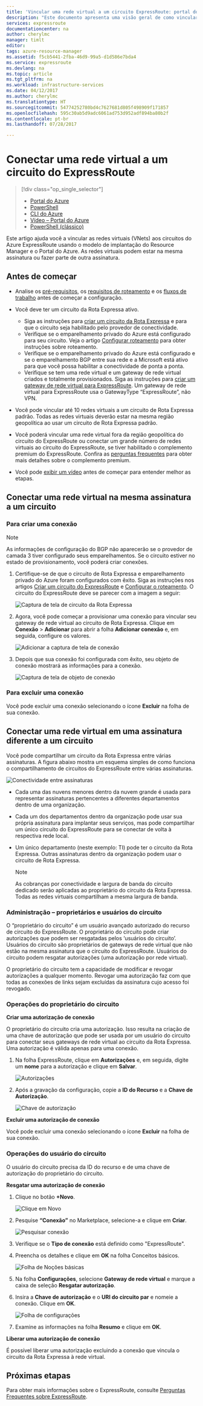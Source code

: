 ```yaml
---
title: 'Vincular uma rede virtual a um circuito ExpressRoute: portal do Azure | Microsoft Docs'
description: "Este documento apresenta uma visão geral de como vincular redes virtuais (VNets) a circuitos da Rota Expressa."
services: expressroute
documentationcenter: na
author: cherylmc
manager: timlt
editor: 
tags: azure-resource-manager
ms.assetid: f5cb5441-2fba-46d9-99a5-d1d586e7bda4
ms.service: expressroute
ms.devlang: na
ms.topic: article
ms.tgt_pltfrm: na
ms.workload: infrastructure-services
ms.date: 04/12/2017
ms.author: cherylmc
ms.translationtype: HT
ms.sourcegitcommit: 54774252780bd4c7627681d805f498909f171857
ms.openlocfilehash: 595c30ab5d9adc6061ad753d952adf894ba80b2f
ms.contentlocale: pt-br
ms.lasthandoff: 07/28/2017

---
```

# <a name="connect-a-virtual-network-to-an-expressroute-circuit"></a>Conectar uma rede virtual a um circuito do ExpressRoute
> [!div class="op_single_selector"]
> * [Portal do Azure](expressroute-howto-linkvnet-portal-resource-manager.md)
> * [PowerShell](expressroute-howto-linkvnet-arm.md)
> * [CLI do Azure](howto-linkvnet-cli.md)
> * [Vídeo – Portal do Azure](http://azure.microsoft.com/documentation/videos/azure-expressroute-how-to-create-a-connection-between-your-vpn-gateway-and-expressroute-circuit)
> * [PowerShell (clássico)](expressroute-howto-linkvnet-classic.md)
> 

Este artigo ajuda você a vincular as redes virtuais (VNets) aos circuitos do Azure ExpressRoute usando o modelo de implantação do Resource Manager e o Portal do Azure. As redes virtuais podem estar na mesma assinatura ou fazer parte de outra assinatura.

## <a name="before-you-begin"></a>Antes de começar
* Analise os [pré-requisitos](expressroute-prerequisites.md), os [requisitos de roteamento](expressroute-routing.md) e os [fluxos de trabalho](expressroute-workflows.md) antes de começar a configuração.
* Você deve ter um circuito da Rota Expressa ativo.
  
  * Siga as instruções para [criar um circuito da Rota Expressa](expressroute-howto-circuit-portal-resource-manager.md) e para que o circuito seja habilitado pelo provedor de conectividade.
  * Verifique se o emparelhamento privado do Azure está configurado para seu circuito. Veja o artigo [Configurar roteamento](expressroute-howto-routing-portal-resource-manager.md) para obter instruções sobre roteamento.
  * Verifique se o emparelhamento privado do Azure está configurado e se o emparelhamento BGP entre sua rede e a Microsoft está ativo para que você possa habilitar a conectividade de ponta a ponta.
  * Verifique se tem uma rede virtual e um gateway de rede virtual criados e totalmente provisionados. Siga as instruções para [criar um gateway de rede virtual para ExpressRoute](expressroute-howto-add-gateway-resource-manager.md). Um gateway de rede virtual para ExpressRoute usa o GatewayType “ExpressRoute”, não VPN.

* Você pode vincular até 10 redes virtuais a um circuito de Rota Expressa padrão. Todas as redes virtuais deverão estar na mesma região geopolítica ao usar um circuito de Rota Expressa padrão. 
* Você poderá vincular uma rede virtual fora da região geopolítica do circuito do ExpressRoute ou conectar um grande número de redes virtuais ao circuito do ExpressRoute, se tiver habilitado o complemento premium do ExpressRoute. Confira as [perguntas frequentes](expressroute-faqs.md) para obter mais detalhes sobre o complemento premium.
* Você pode [exibir um vídeo](http://azure.microsoft.com/documentation/videos/azure-expressroute-how-to-create-a-connection-between-your-vpn-gateway-and-expressroute-circuit) antes de começar para entender melhor as etapas.

## <a name="connect-a-virtual-network-in-the-same-subscription-to-a-circuit"></a>Conectar uma rede virtual na mesma assinatura a um circuito

### <a name="to-create-a-connection"></a>Para criar uma conexão

> [!NOTE]
> As informações de configuração do BGP não aparecerão se o provedor de camada 3 tiver configurado seus emparelhamentos. Se o circuito estiver no estado de provisionamento, você poderá criar conexões.
>

1. Certifique-se de que o circuito de Rota Expressa e emparelhamento privado do Azure foram configurados com êxito. Siga as instruções nos artigos [Criar um circuito do ExpressRoute](expressroute-howto-circuit-arm.md) e [Configurar o roteamento](expressroute-howto-routing-arm.md). O circuito do ExpressRoute deve se parecer com a imagem a seguir:

    ![Captura de tela de circuito da Rota Expressa](./media/expressroute-howto-linkvnet-portal-resource-manager/routing1.png)
   
2. Agora, você pode começar a provisionar uma conexão para vincular seu gateway de rede virtual ao circuito de Rota Expressa. Clique em **Conexão** > **Adicionar** para abrir a folha **Adicionar conexão** e, em seguida, configure os valores.

    ![Adicionar a captura de tela de conexão](./media/expressroute-howto-linkvnet-portal-resource-manager/samesub1.png)  

3. Depois que sua conexão foi configurada com êxito, seu objeto de conexão mostrará as informações para a conexão.

     ![Captura de tela de objeto de conexão](./media/expressroute-howto-linkvnet-portal-resource-manager/samesub2.png)

### <a name="to-delete-a-connection"></a>Para excluir uma conexão
Você pode excluir uma conexão selecionando o ícone **Excluir** na folha de sua conexão.

## <a name="connect-a-virtual-network-in-a-different-subscription-to-a-circuit"></a>Conectar uma rede virtual em uma assinatura diferente a um circuito
Você pode compartilhar um circuito da Rota Expressa entre várias assinaturas. A figura abaixo mostra um esquema simples de como funciona o compartilhamento de circuitos do ExpressRoute entre várias assinaturas.

![Conectividade entre assinaturas](./media/expressroute-howto-linkvnet-portal-resource-manager/cross-subscription.png)

- Cada uma das nuvens menores dentro da nuvem grande é usada para representar assinaturas pertencentes a diferentes departamentos dentro de uma organização.
- Cada um dos departamentos dentro da organização pode usar sua própria assinatura para implantar seus serviços, mas pode compartilhar um único circuito do ExpressRoute para se conectar de volta à respectiva rede local.
- Um único departamento (neste exemplo: TI) pode ter o circuito da Rota Expressa. Outras assinaturas dentro da organização podem usar o circuito de Rota Expressa.

    > [!NOTE]
    > As cobranças por conectividade e largura de banda do circuito dedicado serão aplicadas ao proprietário do circuito da Rota Expressa. Todas as redes virtuais compartilham a mesma largura de banda.
    > 
    >

### <a name="administration---circuit-owners-and-circuit-users"></a>Administração – proprietários e usuários do circuito

O “proprietário do circuito” é um usuário avançado autorizado do recurso de circuito do ExpressRoute. O proprietário do circuito pode criar autorizações que podem ser resgatadas pelos ‘usuários do circuito’. Usuários do circuito são proprietários de gateways de rede virtual que não estão na mesma assinatura que o circuito do ExpressRoute. Usuários do circuito podem resgatar autorizações (uma autorização por rede virtual).

O proprietário do circuito tem a capacidade de modificar e revogar autorizações a qualquer momento. Revogar uma autorização faz com que todas as conexões de links sejam excluídas da assinatura cujo acesso foi revogado.

### <a name="circuit-owner-operations"></a>Operações do proprietário do circuito

**Criar uma autorização de conexão**

O proprietário do circuito cria uma autorização. Isso resulta na criação de uma chave de autorização que pode ser usada por um usuário do circuito para conectar seus gateways de rede virtual ao circuito da Rota Expressa. Uma autorização é válida apenas para uma conexão.

1. Na folha ExpressRoute, clique em **Autorizações** e, em seguida, digite um **nome** para a autorização e clique em **Salvar**.

    ![Autorizações](./media/expressroute-howto-linkvnet-portal-resource-manager/authorization.png)

2. Após a gravação da configuração, copie a **ID do Recurso** e a **Chave de Autorização**.

    ![Chave de autorização](./media/expressroute-howto-linkvnet-portal-resource-manager/authkey.png)

**Excluir uma autorização de conexão**

Você pode excluir uma conexão selecionando o ícone **Excluir** na folha de sua conexão.

### <a name="circuit-user-operations"></a>Operações do usuário do circuito

O usuário do circuito precisa da ID do recurso e de uma chave de autorização do proprietário do circuito. 

**Resgatar uma autorização de conexão**

1.  Clique no botão **+Novo**.

    ![Clique em Novo](./media/expressroute-howto-linkvnet-portal-resource-manager/Connection1.png)

2.  Pesquise **“Conexão”** no Marketplace, selecione-a e clique em **Criar**.

    ![Pesquisar conexão](./media/expressroute-howto-linkvnet-portal-resource-manager/Connection2.png)

3.  Verifique se o **Tipo de conexão** está definido como "ExpressRoute".


4.  Preencha os detalhes e clique em **OK** na folha Conceitos básicos.

    ![Folha de Noções básicas](./media/expressroute-howto-linkvnet-portal-resource-manager/Connection3.png)

5.  Na folha **Configurações**, selecione **Gateway de rede virtual** e marque a caixa de seleção **Resgatar autorização**.

6.  Insira a **Chave de autorização** e o **URI do circuito par** e nomeie a conexão. Clique em **OK**.

    ![Folha de configurações](./media/expressroute-howto-linkvnet-portal-resource-manager/Connection4.png)

7. Examine as informações na folha **Resumo** e clique em **OK**.


**Liberar uma autorização de conexão**

É possível liberar uma autorização excluindo a conexão que vincula o circuito da Rota Expressa à rede virtual.

## <a name="next-steps"></a>Próximas etapas
Para obter mais informações sobre o ExpressRoute, consulte [Perguntas Frequentes sobre ExpressRoute](expressroute-faqs.md).

